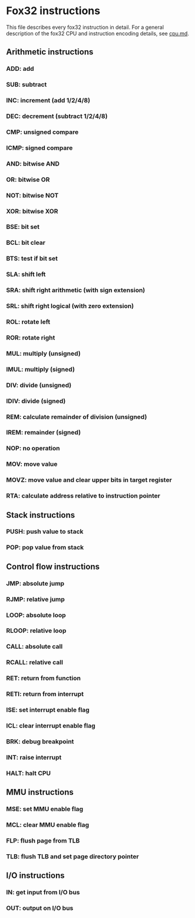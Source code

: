 # Fox32 instructions

This file describes every fox32 instruction in detail. For a general
description of the fox32 CPU and instruction encoding details, see [cpu.md](./cpu.md).


## Arithmetic instructions

### ADD: add
### SUB: subtract
### INC: increment (add 1/2/4/8)
### DEC: decrement (subtract 1/2/4/8)
### CMP: unsigned compare
### ICMP: signed compare
### AND: bitwise AND
### OR: bitwise OR
### NOT: bitwise NOT
### XOR: bitwise XOR
### BSE: bit set
### BCL: bit clear
### BTS: test if bit set
### SLA: shift left
### SRA: shift right arithmetic (with sign extension)
### SRL: shift right logical (with zero extension)
### ROL: rotate left
### ROR: rotate right
### MUL: multiply (unsigned)
### IMUL: multiply (signed)
### DIV: divide (unsigned)
### IDIV: divide (signed)
### REM: calculate remainder of division (unsigned)
### IREM: remainder (signed)
### NOP: no operation
### MOV: move value
### MOVZ: move value and clear upper bits in target register
### RTA: calculate address relative to instruction pointer

## Stack instructions

### PUSH: push value to stack
### POP: pop value from stack

## Control flow instructions

### JMP: absolute jump
### RJMP: relative jump
### LOOP: absolute loop
### RLOOP: relative loop
### CALL: absolute call
### RCALL: relative call
### RET: return from function
### RETI: return from interrupt
### ISE: set interrupt enable flag
### ICL: clear interrupt enable flag
### BRK: debug breakpoint
### INT: raise interrupt
### HALT: halt CPU

## MMU instructions

### MSE: set MMU enable flag
### MCL: clear MMU enable flag
### FLP: flush page from TLB
### TLB: flush TLB and set page directory pointer

## I/O instructions

### IN: get input from I/O bus
### OUT: output on I/O bus
